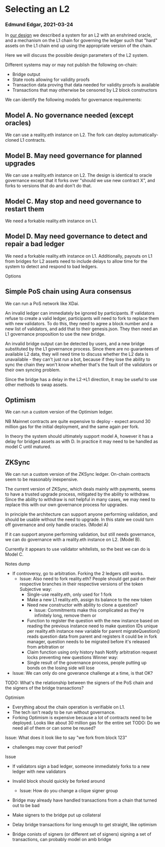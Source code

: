 
# Selecting an L2

### Edmund Edgar, 2021-03-24

In [our design](design.md) we described a system for an L2 with an enshrined oracle, and a mechanism on the L1 chain for governing the ledger such that "hard" assets on the L1 chain end up using the appropriate version of the chain.

Here we will discuss the possible design parameters of the L2 system.

Different systems may or may not publish the following on-chain:

 * Bridge output
 * State roots allowing for validity proofs
 * Transaction data proving that data needed for validity proofs is available
 * Transactions that may otherwise be censored by L2 block constructors

We can identify the following models for governance requirements:

## Model A. No governance needed (except oracles)

We can use a reality.eth instance on L2. The fork can deploy automatically-cloned L1 contracts.

## Model B. May need governance for planned upgrades

We can use a reality.eth instance on L2. The design is identical to oracle governance except that it forks over "should we use new contract X", and forks to versions that do and don't do that.

## Model C. May stop and need governance to restart them

We need a forkable reality.eth instance on L1. 

## Model D. May need governance to detect and repair a bad ledger

We need a forkable reality.eth instance on L1. Additionally, payouts on L1 from bridges for L2 assets need to include delays to allow time for the system to detect and respond to bad ledgers.



Options

## Simple PoS chain using Aura consensus

We can run a PoS network like XDai.

An invalid ledger can immediately be ignored by participants. If validators refuse to create a valid ledger, participants will need to fork to replace them with new validators. To do this, they need to agree a block number and a new list of validators, and add that to their genesis.json. They then need an L1 governance proposition to use the new bridge.

An invalid bridge output can be detected by users, and a new bridge substituted by the L1 governance process. Since there are no guarantees of available L2 data, they will need time to discuss whether the L2 data is unavailable - they can't just run a bot, because if they lose the ability to sync the chain they won't know whether that's the fault of the validators or their own syncing problem.

Since the bridge has a delay in the L2->L1 direction, it may be useful to use other methods to swap assets.


## Optimism

We can run a custom version of the Optimism ledger.

NB Mainnet contracts are quite expensive to deploy - expect around 30 million gas for the initial deployment, and the same again per fork.

In theory the system should ultimately support model A, however it has a delay for bridged assets as with D. In practice it may need to be handled as model C until matured.


## ZKSync

We can run a custom version of the ZKSync ledger. On-chain contracts seem to be reasonably inexpensive.

The current version of ZKSync, which deals mainly with payments, seems to have a trusted upgrade process, mitigated by the ability to withdraw. Since the ability to withdraw is not helpful in many cases, we may need to replace this with our own governance process for upgrades. 

In principle the architecture can support anyone performing validation, and should be usable without the need to upgrade. In this state we could turn off governance and only handle oracles. (Model A)

If it can support anyone performing validation, but still needs governance, we can do governance with a reality.eth instance on L2. (Model B).

Currently it appears to use validator whitelists, so the best we can do is Model C.




Notes dump

  - If controversy, go to arbitration. Forking the 2 ledgers still works. 
    - Issue: Also need to fork reality.eth? People should get paid on their respective branches in their respective versions of the token
      Subjective way:
        - Single-use reality.eth, only used for 1 fork
        - Make a new L1 reality.eth, assign its balance to the new token
        - Need new constructor with ability to clone a question?
           - Issue: Commitments make this complicated as they're infinitely long, remove them
          or
        - Function to register the question with the new instance based on reading the previous instance
            need to make question IDs unique per reality.eth instance
            new variable for parent
            migrateQuestion() reads question data from parent and registers it
            could be in fork manager, question needs to be migrated before it's released from arbitration
          or 
        - Claim function using only history hash
      Notify arbitration request locks preventing new questions
      Winner way:
        - Single result of the governance process, people putting up bonds on the losing side will lose
  - Issue: We can only do one goverance challenge at a time, is that OK? 
  



TODO: What's the relationship between the signers of the PoS chain and the signers of the bridge transactions?


Optimism 

 * Everything about the chain operation is verifiable on L1.
 * The tech isn't ready to be run without governance.
 * Forking Optimism is expensive because a lot of contracts need to be deployed.
     Looks like about 30 million gas for the entire set
     TODO: Do we need all of them or can some be reused?

  Issue: What does it look like to say "we fork from block 123"
   - challenges may cover that period?

Issue
 - If validators sign a bad ledger, someone immediately forks to a new ledger with new validators
 - Invalid block should quickly be forked around
   - Issue: How do you change a clique signer group
 - Bridge may already have handled transactions from a chain that turned out to be bad
  - Make signers to the bridge put up collateral
  - Delay bridge transactions for long enough to get straight, like optimism

- Bridge conists of signers (or different set of signers) signing a set of transactions, can probably model on amb bridge
